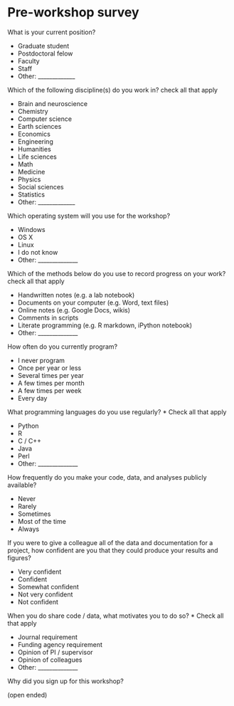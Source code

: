 Pre-workshop survey
========

What is your current position?

* Graduate student
* Postdoctoral felow
* Faculty
* Staff
* Other: _____________

Which of the following discipline(s) do you work in? 
check all that apply

* Brain and neuroscience
* Chemistry
* Computer science
* Earth sciences
* Economics
* Engineering
* Humanities
* Life sciences
* Math
* Medicine
* Physics
* Social sciences
* Statistics
* Other: _____________

Which operating system will you use for the workshop?

* Windows
* OS X
* Linux
* I do not know
* Other: ______________

Which of the methods below do you use to record progress on your work?
check all that apply

* Handwritten notes (e.g. a lab notebook)
* Documents on your computer (e.g. Word, text files)
* Online notes (e.g. Google Docs, wikis)
* Comments in scripts
* Literate programming (e.g. R markdown, iPython notebook)
* Other: ______________

How often do you currently program?

* I never program
* Once per year or less
* Several times per year
* A few times per month
* A few times per week
* Every day

What programming languages do you use regularly? *
Check all that apply
* Python
* R
* C / C++
* Java
* Perl
* Other: ______________

How frequently do you make your code, data, and analyses publicly available?
* Never
* Rarely
* Sometimes
* Most of the time
* Always

If you were to give a colleague all of the data and documentation for a project, how confident are you that they could produce your results and figures?

* Very confident
* Confident
* Somewhat confident
* Not very confident
* Not confident

When you do share code / data, what motivates you to do so? *
Check all that apply
* Journal requirement
* Funding agency requirement
* Opinion of PI / supervisor
* Opinion of colleagues
* Other: ______________

Why did you sign up for this workshop? 

(open ended)